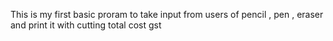 This is my first basic proram to take input from users of  pencil , pen , eraser and print it with cutting total cost gst

<!-- Uploading "Untitled video - Made with Clipchamp.gif"... -->
